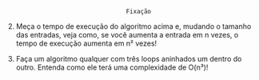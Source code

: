                                      Fixação

2. Meça o tempo de execução do algoritmo acima e, mudando o tamanho das entradas, veja como, se você aumenta a entrada em n vezes, o tempo de execução aumenta em n² vezes!

3. Faça um algoritmo qualquer com três loops aninhados um dentro do outro. Entenda como ele terá uma complexidade de O(n³)!